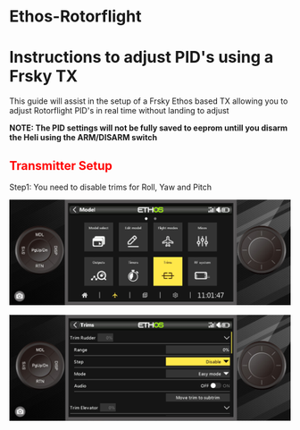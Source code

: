 # Ethos-Rotorflight
# Instructions to adjust PID's using a Frsky TX
This guide will assist in the setup of a Frsky Ethos based TX allowing you to adjust Rotorflight PID's in real time without landing to adjust
<style>H2{color:Red;}</style>
__NOTE: The PID settings will not be fully saved to eeprom untill you disarm the Heli using the ARM/DISARM switch__

## Transmitter Setup
Step1: You need to disable trims for Roll, Yaw and Pitch

![image](https://github.com/jimmy6616/Ethos-Rotorflight/blob/Img/Trim1.jpg)

![imaage](https://github.com/jimmy6616/Ethos-Rotorflight/blob/Img/Trim2.jpg)
